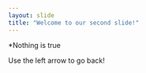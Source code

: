 ```yaml
---
layout: slide
title: "Welcome to our second slide!"
---
```

*Nothing is true

Use the left arrow to go back!
